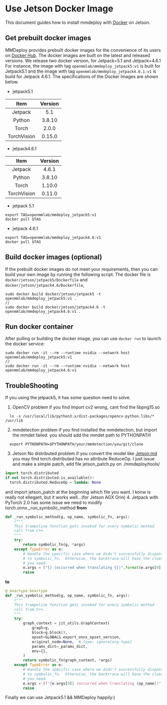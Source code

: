 # Use Jetson Docker Image

This document guides how to install mmdeploy with [Docker](https://docs.docker.com/get-docker/) on Jetson.

## Get prebuilt docker images

MMDeploy provides prebuilt docker images for the convenience of its users on [Docker Hub](https://hub.docker.com/r/openmmlab/mmdeploy). The docker images are built on
the latest and released versions. We release two docker version, for Jetpack=5.1 and Jetpack=4.6.1
For instance, the image with tag `openmmlab/mmdeploy_jetpack5:v1` is built for Jetpack5.1 and the image with tag `openmmlab/mmdeploy_jetpack4.6.1:v1` is build for Jetpack 4.6.1.
The specifications of the Docker Images are shown below.

- jetpack5.1

|    Item     |   Version   |
| :---------: | :---------: |
| Jetpack     |     5.1     |
|   Python    |   3.8.10    |
|    Torch    |    2.0.0    |
| TorchVision |   0.15.0    |

- jetpack4.6.1

|    Item     |   Version   |
| :---------: | :---------: |
|   Jetpack   |   4.6.1     |
|   Python    |   3.8.10    |
|    Torch    |   1.10.0    |
| TorchVision |   0.11.0    |

- jetpack 5.1
```shell
export TAG=openmmlab/mmdeploy_jetpack5:v1
docker pull $TAG
```
- jetpack 4.6.1
```shell
export TAG=openmmlab/mmdeploy_jetpack4.6:v1
docker pull $TAG
```
## Build docker images (optional)

If the prebuilt docker images do not meet your requirements,
then you can build your own image by running the following script.
The docker file is `docker/jetson/jetpack5/Dockerfile` and `docker/jetson/jetpack4.6/Dockerfile`,

```shell
sudo docker build docker/jetson/jetpack5 -t openmmlab/mmdeploy_jetpack5:v1 .
//
sudo docker build docker/jetson/jetpack4.6 -t openmmlab/mmdeploy_jetpack4.6:v1 .
```

## Run docker container

After pulling or building the docker image, you can use `docker run` to launch the docker service:

```shell
sudo docker run -it --rm --runtime nvidia --network host openmmlab/mmdeploy_jetpack5:v1
//
sudo docker run -it --rm --runtime nvidia --network host openmmlab/mmdeploy_jetpack4.6:v1
```

## TroubleShooting
If you using the jetpack5, it has some question need to solve.
1. OpenCV problem
  if you find import cv2 wrong, cant find the libpng15.so
```shell
  ln -s /usr/local/lib/python3.x/dist-packages/opencv-python.libs/* /usr/lib
```

2. mmdetection problem
  if you find installed the mmdetection, but import the mmdet failed. you should add the mmdet path to PYTHONPATH
```shell
  export PYTHONPATH=$PYTHONPATH/your/mmdetection/you/git/clone
```

3. Jetson No distributed problem
  if you convert the model like [Jetson.md](https://github.com/open-mmlab/mmdeploy/blob/main/docs/en/01-how-to-build/jetsons.md)
  you may find torch.distributed has no attribute ReduceOp.
  I just issue and make a simple patch, add file jetson_patch.py on ./mmdeploy/tools/
```python
import torch.distributed
if not torch.distributed.is_available():
  torch.distributed.ReduceOp = lambda: None
```
  and import jetson_patch at the beginning which file you want.
  I konw is really not ellegant, but it works well...(for Jetson AGX Orin)
4. Jetpack with PyTorch 2.0 has some issue
  we need to modify torch.onnx._run_symbolic_method 
  **from**
```python
def _run_symbolic_method(g, op_name, symbolic_fn, args):
    r"""
    This trampoline function gets invoked for every symbolic method
    call from C++.
    """
    try:
        return symbolic_fn(g, *args)
    except TypeError as e:
        # Handle the specific case where we didn't successfully dispatch
        # to symbolic_fn.  Otherwise, the backtrace will have the clues
        # you need.
        e.args = ("{} (occurred when translating {})".format(e.args[0], op_name),)
        raise
```
  **to**
```python
@_beartype.beartype
def _run_symbolic_method(g, op_name, symbolic_fn, args):
    r"""
    This trampoline function gets invoked for every symbolic method
    call from C++.
    """
    try:
        graph_context = jit_utils.GraphContext(
            graph=g,
            block=g.block(),
            opset=GLOBALS.export_onnx_opset_version,
            original_node=None,  # type: ignore[arg-type]
            params_dict=_params_dict,
            env={},
        )
        return symbolic_fn(graph_context, *args)
    except TypeError as e:
        # Handle the specific case where we didn't successfully dispatch
        # to symbolic_fn.  Otherwise, the backtrace will have the clues
        # you need.
        e.args = (f"{e.args[0]} (occurred when translating {op_name})",)
        raise
  ```
Finally we can use Jetpack5.1 && MMDeploy happily:)
